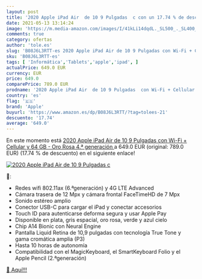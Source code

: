 ```yaml
---
layout: post
title: '2020 Apple iPad Air  de 10 9 Pulgadas  c con un 17.74 % de descuento'
date: 2021-05-13 13:14:24
image: 'https://m.media-amazon.com/images/I/41kLi14dqdL._SL500_._SL400_.jpg'
comments: true
category: ofertas
author: 'tole.es'
slug: 'B08J6L3RTT-es 2020 Apple iPad Air de 10 9 Pulgadas con Wi-Fi + Cellular...'
sku: 'B08J6L3RTT-es'
tags: [ 'Informática','Tablets','apple','ipad', ]
actualPrice: 649.0 EUR
currency: EUR
price: 649.0
comparePrice: 789.0 EUR
prodname: '2020 Apple iPad Air  de 10 9 Pulgadas  con Wi-Fi + Cellular y 64 GB  - Oro Rosa  4.ª generación '
country: 'es'
flag: '🇪🇸'
brand: 'Apple'
buyurl: 'https://www.amazon.es/dp/B08J6L3RTT/?tag=tolees-21'
descuento: '17.74'
average: '649.0'
---
```


En este momento está [2020 Apple iPad Air  de 10 9 Pulgadas  con Wi-Fi + Cellular y 64 GB  - Oro Rosa  4.ª generación ](https://www.amazon.es/dp/B08J6L3RTT/?tag=tolees-21) a 649.0 EUR (original: 789.0 EUR) (17.74 %  de descuento) en el siguiente enlace!

[![2020 Apple iPad Air  de 10 9 Pulgadas  c](https://m.media-amazon.com/images/I/41kLi14dqdL._SL500_._SL400_.jpg)](https://www.amazon.es/dp/B08J6L3RTT/?tag=tolees-21)

🔎:

- Redes wifi 802.11ax (6.ªgeneración) y 4G LTE Advanced
- Cámara trasera de 12 Mpx y cámara frontal FaceTimeHD de 7 Mpx
- Sonido estéreo amplio
- Conector USB-C para cargar el iPad y conectar accesorios
- Touch ID para autenticarse deforma segura y usar Apple Pay
- Disponible en plata, gris espacial, oro rosa, verde y azul cielo
- Chip A14 Bionic con Neural Engine
- Pantalla Liquid Retina de 10,9 pulgadas con tecnología True Tone y gama cromática amplia (P3)
- Hasta 10 horas de autonomía
- Compatibilidad con el MagicKeyboard, el SmartKeyboard Folio y el Apple Pencil (2.ªgeneración)

[🛒 Aquí!!!](https://www.amazon.es/dp/B08J6L3RTT/?tag=tolees-21)
